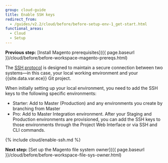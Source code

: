 ```yaml
---
group: cloud-guide
title: Enable SSH keys
redirect_from:
  - /guides/v2.2/cloud/before/before-setup-env-1_get-start.html
functional_areas:
  - Cloud
  - Setup
---
```


**Previous step:**
[Install Magento prerequisites]({{ page.baseurl }}/cloud/before/before-workspace-magento-prereqs.html)

The [SSH protocol](https://en.wikipedia.org/wiki/Secure_Shell) is designed to maintain a secure connection between two systems&mdash;in this case, your local working environment and your {{site.data.var.ece}} Git project.

When initially setting up your local environment, you need to add the SSH keys to the following specific environments:

* Starter: Add to Master (Production) and any environments you create by branching from Master
* Pro: Add to Master Integration environment. After your Staging and Production environments are provisioned, you can add the SSH keys to those environments through the Project Web Interface or via SSH and CLI commands.

{% include cloud/enable-ssh.md %}

**Next step:**
[Set up the Magento file system owner]({{ page.baseurl }}/cloud/before/before-workspace-file-sys-owner.html)
